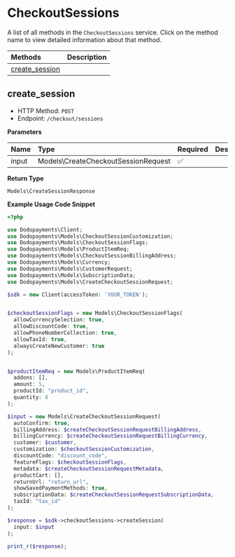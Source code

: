 # CheckoutSessions

A list of all methods in the `CheckoutSessions` service. Click on the method name to view detailed information about that method.

| Methods | Description |
| :------ | :---------- |
|[create_session](#create_session)|  |

## create_session


- HTTP Method: `POST`
- Endpoint: `/checkout/sessions`

**Parameters**

| Name    | Type| Required | Description |
| :-------- | :----------| :----------| :----------|
| input | Models\CreateCheckoutSessionRequest | ✅ |  |

**Return Type**

`Models\CreateSessionResponse`

**Example Usage Code Snippet**
```php
<?php

use Dodopayments\Client;
use Dodopayments\Models\CheckoutSessionCustomization;
use Dodopayments\Models\CheckoutSessionFlags;
use Dodopayments\Models\ProductItemReq;
use Dodopayments\Models\CheckoutSessionBillingAddress;
use Dodopayments\Models\Currency;
use Dodopayments\Models\CustomerRequest;
use Dodopayments\Models\SubscriptionData;
use Dodopayments\Models\CreateCheckoutSessionRequest;

$sdk = new Client(accessToken: 'YOUR_TOKEN');


$checkoutSessionFlags = new Models\CheckoutSessionFlags(
  allowCurrencySelection: true,
  allowDiscountCode: true,
  allowPhoneNumberCollection: true,
  allowTaxId: true,
  alwaysCreateNewCustomer: true
);


$productItemReq = new Models\ProductItemReq(
  addons: [],
  amount: 5,
  productId: "product_id",
  quantity: 8
);

$input = new Models\CreateCheckoutSessionRequest(
  autoConfirm: true,
  billingAddress: $createCheckoutSessionRequestBillingAddress,
  billingCurrency: $createCheckoutSessionRequestBillingCurrency,
  customer: $customer,
  customization: $checkoutSessionCustomization,
  discountCode: "discount_code",
  featureFlags: $checkoutSessionFlags,
  metadata: $createCheckoutSessionRequestMetadata,
  productCart: [],
  returnUrl: "return_url",
  showSavedPaymentMethods: true,
  subscriptionData: $createCheckoutSessionRequestSubscriptionData,
  taxId: "tax_id"
);

$response = $sdk->checkoutSessions->createSession(
  input: $input
);

print_r($response);
```




<!-- This file was generated by liblab | https://liblab.com/ -->